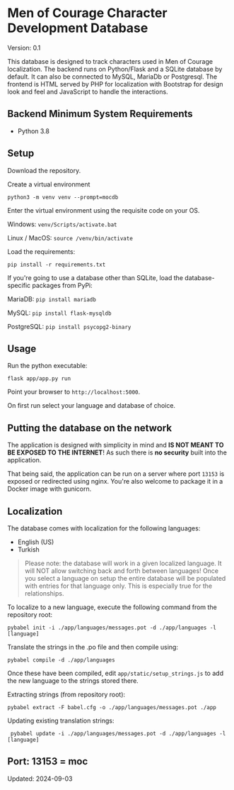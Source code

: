 # Men of Courage Character Development Database

Version: 0.1

This database is designed to track characters used in Men of Courage localization. The backend runs on Python/Flask and a SQLite database by default. It can also be connected to MySQL, MariaDb or Postgresql. The frontend is HTML served by PHP for localization with Bootstrap for design look and feel and JavaScript to handle the interactions.

## Backend Minimum System Requirements

* Python 3.8


## Setup
Download the repository.

Create a virtual environment

    python3 -m venv venv --prompt=mocdb

Enter the virtual environment using the requisite code on your OS.

Windows: `venv/Scripts/activate.bat`

Linux / MacOS: `source /venv/bin/activate`

Load the requirements:

    pip install -r requirements.txt

If you're going to use a database other than SQLite, load the database-specific packages from PyPi:

MariaDB: `pip install mariadb`

MySQL: `pip install flask-mysqldb`

PostgreSQL: `pip install psycopg2-binary`


## Usage

Run the python executable:

    flask app/app.py run

Point your browser to `http://localhost:5000`.

On first run select your language and database of choice.


## Putting the database on the network
The application is designed with simplicity in mind and **IS NOT MEANT TO BE EXPOSED TO THE INTERNET**! As such there is **no security** built into the application. 

That being said, the application can be run on a server where port `13153` is exposed or redirected using nginx. You're also welcome to package it in a Docker image with gunicorn.


## Localization
The database comes with localization for the following languages:

* English (US)
* Turkish

> Please note: the database will work in a given localized language. It will NOT allow switching back and forth between languages! Once you select a language on setup the entire database will be populated with entries for that language only. This is especially true for the relationships.

To localize to a new language, execute the following command from the repository root:

    pybabel init -i ./app/languages/messages.pot -d ./app/languages -l [language]

Translate the strings in the .po file and then compile using:

    pybabel compile -d ./app/languages


Once these have been compiled, edit `app/static/setup_strings.js` to add the new language to the strings stored there.

Extracting strings (from repository root):
    
    pybabel extract -F babel.cfg -o ./app/languages/messages.pot ./app

Updating existing translation strings:

     pybabel update -i ./app/languages/messages.pot -d ./app/languages -l [language]

Port: 13153 = moc
---
Updated: 2024-09-03